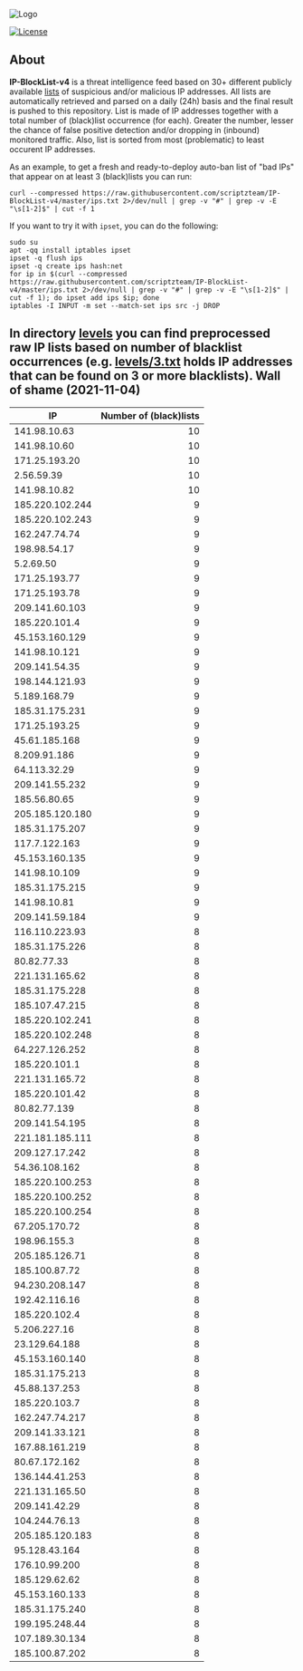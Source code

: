 ![Logo](https://i.imgur.com/PyKLAe7.png)

[![License](https://img.shields.io/badge/license-The_Unlicense-red.svg)](https://unlicense.org/)

About
----

**IP-BlockList-v4** is a threat intelligence feed based on 30+ different publicly available [lists](https://github.com/stamparm/maltrail) of suspicious and/or malicious IP addresses. All lists are automatically retrieved and parsed on a daily (24h) basis and the final result is pushed to this repository. List is made of IP addresses together with a total number of (black)list occurrence (for each). Greater the number, lesser the chance of false positive detection and/or dropping in (inbound) monitored traffic. Also, list is sorted from most (problematic) to least occurent IP addresses.

As an example, to get a fresh and ready-to-deploy auto-ban list of "bad IPs" that appear on at least 3 (black)lists you can run:

```
curl --compressed https://raw.githubusercontent.com/scriptzteam/IP-BlockList-v4/master/ips.txt 2>/dev/null | grep -v "#" | grep -v -E "\s[1-2]$" | cut -f 1
```

If you want to try it with `ipset`, you can do the following:

```
sudo su
apt -qq install iptables ipset
ipset -q flush ips
ipset -q create ips hash:net
for ip in $(curl --compressed https://raw.githubusercontent.com/scriptzteam/IP-BlockList-v4/master/ips.txt 2>/dev/null | grep -v "#" | grep -v -E "\s[1-2]$" | cut -f 1); do ipset add ips $ip; done
iptables -I INPUT -m set --match-set ips src -j DROP
```

In directory [levels](levels) you can find preprocessed raw IP lists based on number of blacklist occurrences (e.g. [levels/3.txt](levels/3.txt) holds IP addresses that can be found on 3 or more blacklists).
Wall of shame (2021-11-04)
----

|IP|Number of (black)lists|
|---|--:|
141.98.10.63|10
141.98.10.60|10
171.25.193.20|10
2.56.59.39|10
141.98.10.82|10
185.220.102.244|9
185.220.102.243|9
162.247.74.74|9
198.98.54.17|9
5.2.69.50|9
171.25.193.77|9
171.25.193.78|9
209.141.60.103|9
185.220.101.4|9
45.153.160.129|9
141.98.10.121|9
209.141.54.35|9
198.144.121.93|9
5.189.168.79|9
185.31.175.231|9
171.25.193.25|9
45.61.185.168|9
8.209.91.186|9
64.113.32.29|9
209.141.55.232|9
185.56.80.65|9
205.185.120.180|9
185.31.175.207|9
117.7.122.163|9
45.153.160.135|9
141.98.10.109|9
185.31.175.215|9
141.98.10.81|9
209.141.59.184|9
116.110.223.93|8
185.31.175.226|8
80.82.77.33|8
221.131.165.62|8
185.31.175.228|8
185.107.47.215|8
185.220.102.241|8
185.220.102.248|8
64.227.126.252|8
185.220.101.1|8
221.131.165.72|8
185.220.101.42|8
80.82.77.139|8
209.141.54.195|8
221.181.185.111|8
209.127.17.242|8
54.36.108.162|8
185.220.100.253|8
185.220.100.252|8
185.220.100.254|8
67.205.170.72|8
198.96.155.3|8
205.185.126.71|8
185.100.87.72|8
94.230.208.147|8
192.42.116.16|8
185.220.102.4|8
5.206.227.16|8
23.129.64.188|8
45.153.160.140|8
185.31.175.213|8
45.88.137.253|8
185.220.103.7|8
162.247.74.217|8
209.141.33.121|8
167.88.161.219|8
80.67.172.162|8
136.144.41.253|8
221.131.165.50|8
209.141.42.29|8
104.244.76.13|8
205.185.120.183|8
95.128.43.164|8
176.10.99.200|8
185.129.62.62|8
45.153.160.133|8
185.31.175.240|8
199.195.248.44|8
107.189.30.134|8
185.100.87.202|8

